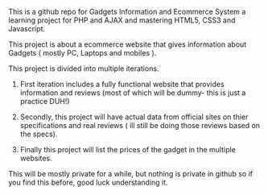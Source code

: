 This is a github repo for Gadgets Information and Ecommerce System a learning project for PHP and AJAX and mastering HTML5, CSS3 and Javascript.

This project is about a ecommerce website that gives information about Gadgets ( mostly PC, Laptops and mobiles ).

This project is divided into multiple iterations.
1. First iteration includes a fully functional website that provides information and reviews (most of which will be dummy- this is just a practice DUH!)

2. Secondly, this project will have actual data from official sites on thier specifications and real reviews ( ill still be doing those reviews based on the specs).

3. Finally this project will list the prices of the gadget in the multiple websites. 

This will be mostly private for a while, but nothing is private in github so if you find this before, good luck understanding it.

